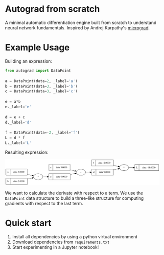 # Autograd from scratch
A minimal automatic differentiation engine built from scratch to understand neural network fundamentals. Inspired by Andrej Karpathy's [micrograd](https://github.com/karpathy/micrograd).


# Example Usage

Building an expression:

```python
from autograd import DataPoint 

a = DataPoint(data=2, _label='a')
b = DataPoint(data=3, _label='b')
c = DataPoint(data=3, _label='c')

e = a*b
e._label='e'

d = e + c
d._label='d'

f = DataPoint(data=-2, _label='f')
L = d * f
L._label='L'

```

Resulting expression: 

![image](./img/expression.svg)


We want to calculate the derivate with respect to a term. We use the `DataPoint` data structure to build a three-like structure for computing gradients with respect to the last term. 


# Quick start

1. Install all dependencies by using a python virtual environment 
2. Download dependencies from `requirements.txt`
3. Start experimenting in a Jupyter notebook!